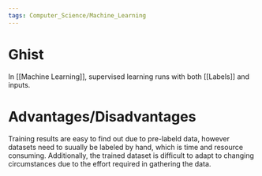 ```yaml
---
tags: Computer_Science/Machine_Learning
---
```


# Ghist

In [[Machine Learning]], supervised learning runs with both [[Labels]] and inputs. 

# Advantages/Disadvantages

Training results are easy to find out due to pre-labeld data, however datasets need to suually be labeled by hand, which is time and  resource consuming. Additionally, the trained dataset is difficult to adapt to changing circumstances due to the effort required in gathering the data.